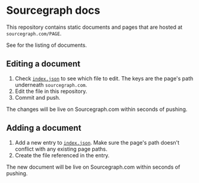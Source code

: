 # Sourcegraph docs

This repository contains static documents and pages that are hosted at `sourcegraph.com/PAGE`.

See  for the listing of documents.

## Editing a document

1. Check [`index.json`](./index.json) to see which file to edit. The keys are the page's path underneath `sourcegraph.com`.
2. Edit the file in this repository.
3. Commit and push.

The changes will be live on Sourcegraph.com within seconds of pushing.

## Adding a document

1. Add a new entry to [`index.json`](./index.json). Make sure the page's path doesn't conflict with any existing page paths.
2. Create the file referenced in the entry.

The new document will be live on Sourcegraph.com within seconds of pushing.
